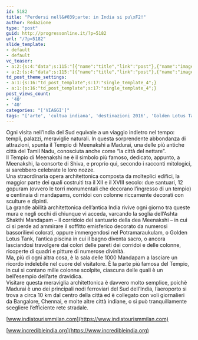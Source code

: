 ```yaml
---
id: 5182
title: "Perdersi nell&#039;arte: in India si pu\xF2!"
author: Redazione
type: "post"
guid: http://progressonline.it/?p=5182
url: "/?p=5182"
slide_template:
- default
- default
vc_teaser:
- a:2:{s:4:"data";s:115:"[{"name":"title","link":"post"},{"name":"image","image":"featured","link":"none"},{"name":"text","mode":"excerpt"}]";s:7:"bgcolor";s:0:"";}
- a:2:{s:4:"data";s:115:"[{"name":"title","link":"post"},{"name":"image","image":"featured","link":"none"},{"name":"text","mode":"excerpt"}]";s:7:"bgcolor";s:0:"";}
td_post_theme_settings:
- a:1:{s:16:"td_post_template";s:17:"single_template_4";}
- a:1:{s:16:"td_post_template";s:17:"single_template_4";}
post_views_count:
- '40'
- '40'
categories: "['VIAGGI']"
tags: "['arte', 'cultua indiana', 'destinazioni 2016', 'Golden Lotus Tank', 'India', 'India del Sud', 'Madurai', 'mandapam', 'mete', 'news', 'Tempio di Meenakshi', 'Viaggi']"
---
```


Ogni visita nell’India del Sud equivale a un viaggio indietro nel tempo: templi, palazzi, meraviglie naturali. In questa sorprendente abbondanza di attrazioni, spunta il Tempio di Meenakshi a Madurai, una delle più antiche città del Tamil Nadu, conosciuta anche come “la città del nettare”.  
Il Tempio di Meenakshi ne è il simbolo più famoso, dedicato, appunto, a Meenakshi, la consorte di Shiva, e proprio qui, secondo i racconti mitologici, si sarebbero celebrate le loro nozze.  
Una straordinaria opera architettonica composta da molteplici edifici, la maggior parte dei quali costruiti tra il XII e il XVIII secolo: due santuari, 12 gopuram (ovvero le torri monumentali che decorano l’ingresso di un tempio) e centinaia di mandapams, corridoi con colonne riccamente decorati con sculture e dipinti.  
La grande abilità architettonica dell’antica India rivive ogni giorno tra queste mura e negli occhi di chiunque vi acceda, varcando la soglia dell’Ashta Shakthi Mandapam – il corridoio del santuario della dea Meenakshi – in cui ci si perde ad ammirare il soffitto emisferico decorato da numerosi bassorilievi colorati, oppure immergendosi nel Potramaraukulam, o Golden Lotus Tank, l’antica piscina in cui il bagno diventa sacro, o ancora lasciandosi travolgere dai colori delle pareti dei corridoi e delle colonne, ricoperte di quadri e pitture di numerose divinità.  
Ma, più di ogni altra cosa, è la sala delle 1000 Mandapam a lasciare un ricordo indelebile nel cuore del visitatore. È la parte più famosa del Tempio, in cui si contano mille colonne scolpite, ciascuna delle quali è un bell’esempio dell’arte dravidica.  
Visitare questa meraviglia architettonica è davvero molto semplice, poichè Madurai è uno dei principali nodi ferroviari del Sud dell’India, l’aeroporto si trova a circa 10 km dal centro della città ed è collegato con voli giornalieri da Bangalore, Chennai, e molte altre città indiane, o si può tranquillamente scegliere l’efficiente rete stradale.

[www.indiatourismmilan.com](https://www.indiatourismmilan.com)

[www.incredibleindia.org](https://www.incredibleindia.org)